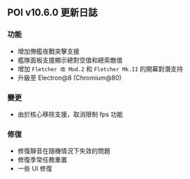 ## POI v10.6.0 更新日誌

### 功能

- 增加僚艦夜戰突擊支援
- 艦隊面板支援顯示總對空值和總索敵值
- 增加 `Fletcher 改 Mod.2` 和 `Fletcher Mk.II` 的開幕對潛支持
- 升級至 Electron@8 (Chromium@80)

### 變更

- 由於核心移除支援，取消限制 fps 功能

### 修復

- 修復靜音在隨機情況下失效的問題
- 修復季常任務重置
- 一些 UI 修復

